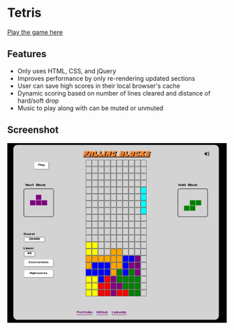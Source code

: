 # Tetris

[Play the game here][live]

[live]: https://www.adam-reiter/Tetris.com

## Features

- Only uses HTML, CSS, and jQuery
- Improves performance by only re-rendering updated sections
- User can save high scores in their local browser's cache
- Dynamic scoring based on number of lines cleared and distance of hard/soft drop
- Music to play along with can be muted or unmuted


## Screenshot
![Live Game](./images/game.jpg?raw=true)
